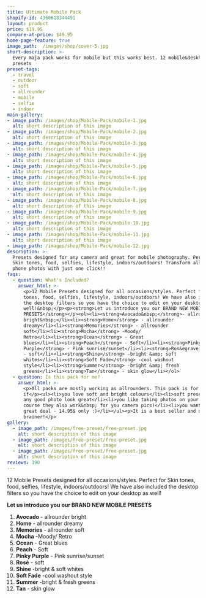 ```yaml
---
title: Ultimate Mobile Pack
shopify-id: 4360618344491
layout: product
price: $19.95
compare-at-price: $49.95
home-page-feature: true
image_path:  /images/shop/cover-5.jpg
short-description: >-
  Every maja pack works for mobile but this works best. 12 mobile&desktop
  presets
preset-tags:
  - travel
  - outdoor
  - soft
  - allrounder
  - mobile
  - selfie
  - indoor
main-gallery:
- image_path: /images/shop/Mobile-Pack/mobile-1.jpg
  alt: short description of this image
- image_path: /images/shop/Mobile-Pack/mobile-2.jpg
  alt: short description of this image
- image_path: /images/shop/Mobile-Pack/mobile-3.jpg
  alt: short description of this image
- image_path: /images/shop/Mobile-Pack/mobile-4.jpg
  alt: short description of this image
- image_path: /images/shop/Mobile-Pack/mobile-5.jpg
  alt: short description of this image
- image_path: /images/shop/Mobile-Pack/mobile-6.jpg
  alt: short description of this image
- image_path: /images/shop/Mobile-Pack/mobile-7.jpg
  alt: short description of this image
- image_path: /images/shop/Mobile-Pack/mobile-8.jpg
  alt: short description of this image
- image_path: /images/shop/Mobile-Pack/mobile-9.jpg
  alt: short description of this image
- image_path: /images/shop/Mobile-Pack/mobile-10.jpg
  alt: short description of this image
- image_path: /images/shop/Mobile-Pack/mobile-11.jpg
  alt: short description of this image
- image_path: /images/shop/Mobile-Pack/mobile-12.jpg
description: >-
  Presets designed for any camera and great for mobile photography. Perfect for
  Skin tones, food, selfies, lifestyle, indoors/outdoors! Transform all your
  phone photos with just one click!!
faqs:
  - question: What's Included?
    answer_html: >-
      <p>12 Mobile Presets designed for all occasions/styles. Perfect for Skin
      tones, food, selfies, lifestyle, indoors/outdoors! We have also included
      the desktop filters so you have the choice to edit on your desktop as
      well!&nbsp;</p><p><strong>Let us introduce you our BRAND NEW MOBILE
      PRESETS</strong></p><ol><li><strong>Avocado&nbsp;</strong>- allrounder
      bright&nbsp;</li><li><strong>Home</strong> - allrounder
      dreamy</li><li><strong>Memories</strong> - allrounder
      soft</li><li><strong>Mocha</strong> -Moody/
      Retro</li><li><strong>Ocean</strong> - Great
      blues</li><li><strong>Peach</strong> - Soft</li><li><strong>Pinky
      Purple</strong> - Pink sunrise/sunset</li><li><strong>Ros&egrave;</strong>
      - soft</li><li><strong>Shine</strong> -bright &amp; soft
      whites</li><li><strong>Soft Fade</strong> -cool washout
      style</li><li><strong>Summer</strong> -bright &amp; fresh
      greens</li><li><strong>Tan</strong> - skin glow</li></ol>
  - question: Is this pack for me?
    answer_html: >-
      <p>All packs are mostly working as allrounders. This pack is for you
      if</p><ul><li>you love soft and bright colours</li><li>soft presets make
      any good photo look great</li><li>you like taking photos on your phone (of
      course they also work&nbsp; for you camera pics)</li><li>you want to get a
      great deal - 14.95$ only :)</li></ul><p>It is a best seller and no
      brainer!</p>
gallery:
  - image_path: /images/free-preset/free-preset.jpg
    alt: short description of this image
  - image_path: /images/free-preset/free-preset.jpg
    alt: short description of this image
  - image_path: /images/free-preset/free-preset.jpg
    alt: short description of this image
reviews: 190
---
```


12 Mobile Presets designed for all occasions/styles. Perfect for Skin tones, food, selfies, lifestyle, indoors/outdoors\! We have also included the desktop filters so you have the choice to edit on your desktop as well\!&nbsp;

**Let us introduce you our BRAND NEW MOBILE PRESETS**

1. **Avocado&nbsp;**\- allrounder bright&nbsp;
2. **Home** - allrounder dreamy
3. **Memories** - allrounder soft
4. **Mocha** -Moody/ Retro
5. **Ocean** - Great blues
6. **Peach** - Soft
7. **Pinky Purple** - Pink sunrise/sunset
8. **Ros&egrave;** - soft
9. **Shine** -bright & soft whites
10. **Soft Fade** -cool washout style
11. **Summer** -bright & fresh greens
12. **Tan** - skin glow
